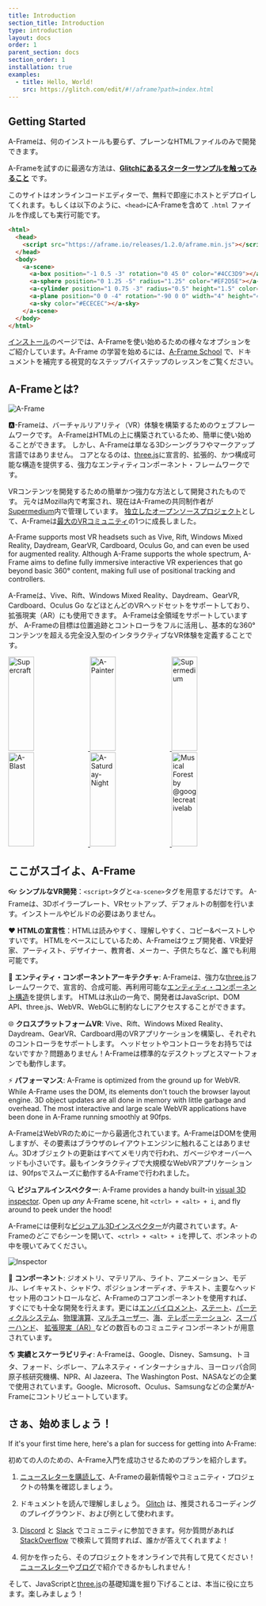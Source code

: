 ```yaml
---
title: Introduction
section_title: Introduction
type: introduction
layout: docs
order: 1
parent_section: docs
section_order: 1
installation: true
examples:
  - title: Hello, World!
    src: https://glitch.com/edit/#!/aframe?path=index.html
---
```


[three.js]: https://threejs.org

## Getting Started

[glitch]: http://glitch.com/~aframe

A-Frameは、何のインストールも要らず、プレーンなHTMLファイルのみで開発できます。

A-Frameを試すのに最適な方法は、**[Glitchにあるスターターサンプルを触ってみること][glitch]** です。

このサイトはオンラインコードエディターで、無料で即座にホストとデプロイしてくれます。もしくは以下のように、`<head>`にA-Frameを含めて `.html` ファイルを作成しても実行可能です。

```html
<html>
  <head>
    <script src="https://aframe.io/releases/1.2.0/aframe.min.js"></script>
  </head>
  <body>
    <a-scene>
      <a-box position="-1 0.5 -3" rotation="0 45 0" color="#4CC3D9"></a-box>
      <a-sphere position="0 1.25 -5" radius="1.25" color="#EF2D5E"></a-sphere>
      <a-cylinder position="1 0.75 -3" radius="0.5" height="1.5" color="#FFC65D"></a-cylinder>
      <a-plane position="0 0 -4" rotation="-90 0 0" width="4" height="4" color="#7BC8A4"></a-plane>
      <a-sky color="#ECECEC"></a-sky>
    </a-scene>
  </body>
</html>
```

[Installation]: ./installation.md
[school]: https://aframe.io/school/

[インストール][Installation]のページでは、A-Frameを使い始めるための様々なオプションをご紹介しています。A-Frame の学習を始めるには、[A-Frame School][school] で、ドキュメントを補完する視覚的なステップバイステップのレッスンをご覧ください。

##  A-Frameとは?

[github]: https://github.com/aframevr/
[community]: https://aframe.io/community/

![A-Frame](https://cloud.githubusercontent.com/assets/674727/25392020/6f011d10-298c-11e7-845e-c3c5baebd14d.jpg)

:a:-Frameは、バーチャルリアリティ（VR）体験を構築するためのウェブフレームワークです。
A-FrameはHTMLの上に構築されているため、簡単に使い始めることができます。
しかし、A-Frameは単なる3Dシーングラフやマークアップ言語ではありません。
コアとなるのは、[three.js]に宣言的、拡張的、かつ構成可能な構造を提供する、強力なエンティティコンポーネント・フレームワークです。

VRコンテンツを開発するための簡単かつ強力な方法として開発されたものです。
元々はMozilla内で考案され、現在はA-Frameの共同制作者が[Supermedium](https://supermedium.com)内で管理しています。
[独立したオープンソースプロジェクト][github]として、A-Frameは[最大のVRコミュニティ][community]の1つに成長しました。


A-Frame supports most VR headsets such as Vive, Rift, Windows Mixed Reality,
Daydream, GearVR, Cardboard, Oculus Go, and can even be used for augmented
reality.  Although A-Frame supports the whole spectrum, A-Frame aims to define
fully immersive interactive VR experiences that go beyond basic 360&deg;
content, making full use of positional tracking and controllers.

A-Frameは、Vive、Rift、Windows Mixed Reality、Daydream、GearVR, Cardboard、Oculus Go などほとんどのVRヘッドセットをサポートしており、拡張現実（AR）にも使用できます。
A-Frameは全領域をサポートしていますが、 A-Frameの目標は位置追跡とコントローラをフルに活用し、基本的な360&deg;コンテンツを超える完全没入型のインタラクティブなVR体験を定義することです。

<div class="docs-introduction-examples">
  <a href="https://supermedium.com/supercraft">
    <img alt="Supercraft" target="_blank" src="https://user-images.githubusercontent.com/674727/41085457-f5429566-69eb-11e8-92e5-3210e4c6c4a0.gif" height="190" width="32%">
  </a>
  <a href="https://aframe.io/a-painter/?url=https://ucarecdn.com/962b242b-87a9-422c-b730-febdc470f203/">
    <img alt="A-Painter" target="_blank" src="https://cloud.githubusercontent.com/assets/674727/24531388/acfc3dda-156d-11e7-8563-5bd75252f70f.gif" height="190" width="32%">
  </a>
  <a href="https://supermedium.com">
    <img alt="Supermedium" target="_blank" src="https://user-images.githubusercontent.com/674727/37294616-7212cd20-25d3-11e8-9e7f-c0c61074f1e0.png" height="190" width="32%">
  </a>
  <a href="https://aframe.io/a-blast/">
    <img alt="A-Blast" target="_blank" src="https://cloud.githubusercontent.com/assets/674727/24531440/0336e66e-156e-11e7-95c2-f2e6ebc0393d.gif" height="190" width="32%">
  </a>
  <a href="https://aframe.io/a-saturday-night/">
    <img alt="A-Saturday-Night" target="_blank" src="https://cloud.githubusercontent.com/assets/674727/24531477/44272daa-156e-11e7-8ef9-d750ed430f3a.gif" height="190" width="32%">
  </a>
  <a href="https://github.com/googlecreativelab/webvr-musicalforest">
    <img alt="Musical Forest by @googlecreativelab" target="_blank" src="https://cloud.githubusercontent.com/assets/674727/25109861/b8e9ec48-2394-11e7-8f2d-ea1cd9df69c8.gif" height="190" width="32%">
  </a>
</div>

## ここがスゴイよ、A-Frame

:eyeglasses: **シンプルなVR開発**：`<script>`タグと`<a-scene>`タグを用意するだけです。
A-Frameは、3Dボイラープレート、VRセットアップ、デフォルトの制御を行います。インストールやビルドの必要はありません。

:heart: **HTMLの宣言性**：HTMLは読みやすく、理解しやすく、コピー&ペーストしやすいです。
HTMLをベースにしているため、A-Frameはウェブ開発者、VR愛好家、アーティスト、デザイナー、教育者、メーカー、子供たちなど、誰でも利用可能です。

:electric_plug: **エンティティ・コンポーネントアーキテクチャ**: A-Frameは、強力な[three.js]フレームワークで、宣言的、合成可能、再利用可能な[エンティティ・コンポーネント構造][ecs]を提供します。
HTMLは氷山の一角で、開発者はJavaScript、DOM API、three.js、WebVR、WebGLに制約なしにアクセスすることができます。


:globe_with_meridians: **クロスプラットフォームVR**: Vive、Rift、Windows Mixed Reality、Daydream、GearVR、Cardboard用のVRアプリケーションを構築し、それぞれのコントローラをサポートします。
ヘッドセットやコントローラをお持ちではないですか？問題ありません！A-Frameは標準的なデスクトップとスマートフォンでも動作します。

[ecs]: ./entity-component-system.md

[A-Painter]: https://github.com/aframevr/a-painter
[Tilt Brush]: https://www.tiltbrush.com/

:zap: **パフォーマンス**: A-Frame is optimized from the ground up for WebVR. While
A-Frame uses the DOM, its elements don't touch the browser layout engine. 3D
object updates are all done in memory with little garbage and overhead. The most
interactive and large scale WebVR applications have been done in A-Frame
running smoothly at 90fps.

A-FrameはWebVRのために一から最適化されています。A-FrameはDOMを使用しますが、その要素はブラウザのレイアウトエンジンに触れることはありません。3Dオブジェクトの更新はすべてメモリ内で行われ、ガベージやオーバーヘッドも小さいです。最もインタラクティブで大規模なWebVRアプリケーションは、90fpsでスムーズに動作するA-Frameで行われました。

[inspector]: ./visual-inspector-and-dev-tools.md

:mag: **ビジュアルインスペクター**: A-Frame provides a handy built-in [visual 3D
inspector][inspector]. Open up *any* A-Frame scene, hit `<ctrl> + <alt> + i`,
and fly around to peek under the hood!

A-Frameには便利な[ビジュアル3Dインスペクター][inspector]が内蔵されています。A-Frameの*どこでも*シーンを開いて、`<ctrl> + <alt> + i`を押して、ボンネットの中を覗いてみてください。

![Inspector](https://cloud.githubusercontent.com/assets/674727/25377018/27be9cce-295b-11e7-9098-3e85ac1fe172.gif)

[augmented reality]: https://github.com/jeromeetienne/AR.js#augmented-reality-for-the-web-in-less-than-10-lines-of-html
[environment]: https://github.com/supermedium/aframe-environment-component
[multiuser]: https://github.com/haydenjameslee/networked-aframe
[oceans]: https://github.com/donmccurdy/aframe-extras/tree/master/src/primitives
[particle systems]: https://github.com/IdeaSpaceVR/aframe-particle-system-component
[physics]: https://github.com/donmccurdy/aframe-physics-system
[state]: https://npmjs.com/package/aframe-state-component
[super hands]: https://github.com/wmurphyrd/aframe-super-hands-component
[teleportation]: https://github.com/fernandojsg/aframe-teleport-controls

:runner: **コンポーネント**: ジオメトリ、マテリアル、ライト、アニメーション、モデル、レイキャスト、シャドウ、ポジションオーディオ、テキスト、主要なヘッドセット用のコントロールなど、A-Frameのコアコンポーネントを使用すれば、すぐにでも十全な開発を行えます。更には[エンバイロメント][environment]、[ステート][state]、[パーティクルシステム][particle
systems]、[物理演算][physics]、[マルチユーザー][multiuser]、[海][oceans]、[テレポーテーション][teleportation]、[スーパーハンド][super hands]、
[拡張現実（AR）][augmented reality]などの数百ものコミュニティコンポーネントが用意されています。

:earth_americas: **実績とスケーラビリティ**: A-Frameは、Google、Disney、Samsung、トヨタ、フォード、シボレー、アムネスティ・インターナショナル、ヨーロッパ合同原子核研究機構、NPR、Al Jazeera、The Washington Post、NASAなどの企業で使用されています。Google、Microsoft、Oculus、Samsungなどの企業がA-Frameにコントリビュートしています。


## さぁ、始めましょう！

[Discord]: https://supermedium.com/discord
[slack]: https://aframevr.slack.com/join/shared_invite/zt-f6rne3ly-ekVaBU~Xu~fsZHXr56jacQ

If it's your first time here, here's a plan for success for getting into
A-Frame:

初めての人のための、A-Frame入門を成功させるためのプランを紹介します。


1. [ニュースレターを購読して](https://aframe.io/subscribe/)、A-Frameの最新情報やコミュニティ・プロジェクトの特集を確認しましょう。

2. ドキュメントを読んで理解しましょう。
[Glitch](https://glitch.com/~aframe) は、推奨されるコーディングのプレイグラウンド、および例として使われます。

3. [Discord] と [Slack] でコミュニティに参加できます。何か質問があれば [StackOverflow](http://stackoverflow.com/questions/ask/?tags=aframe) で検索して質問すれば、誰かが答えてくれますよ！

4. 何かを作ったら、そのプロジェクトをオンラインで共有して見てください！
[ニュースレター](https://aframe.io/subscribe/)や[ブログ](https://aframe.io/blog/)で紹介できるかもしれません！

そして、JavaScriptと[three.js](https://threejs.org/)の基礎知識を掘り下げることは、本当に役に立ちます。楽しみましょう！
